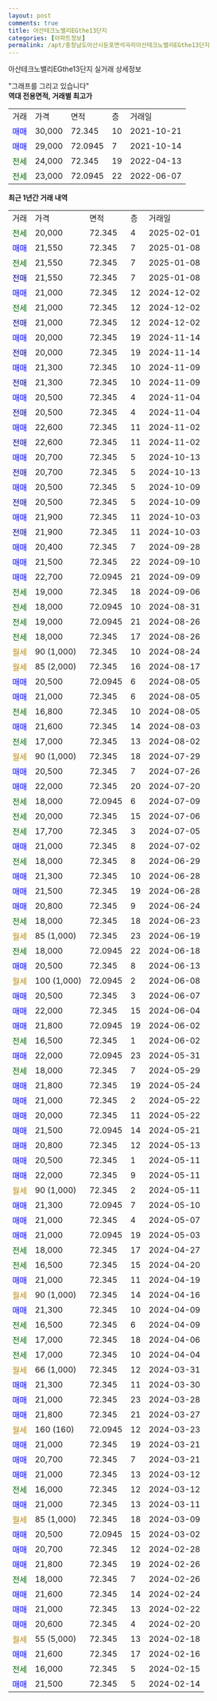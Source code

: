 ```yaml
---
layout: post
comments: true
title: 아산테크노밸리EGthe13단지
categories: [아파트정보]
permalink: /apt/충청남도아산시둔포면석곡리아산테크노밸리EGthe13단지
---
```


아산테크노밸리EGthe13단지 실거래 상세정보

<script type="text/javascript">
  google.charts.load('current', {'packages':['line', 'corechart']});
  google.charts.setOnLoadCallback(drawChart);

  function drawChart() {
    var data = new google.visualization.DataTable();
    data.addColumn('date', '거래일');
    data.addColumn('number', "매매");
    data.addColumn('number', "전세");
    data.addColumn('number', "전매");

    data.addRows([[new Date(Date.parse("2025-02-01")), null, 20000, null], [new Date(Date.parse("2025-01-08")), 21550, null, null], [new Date(Date.parse("2025-01-08")), null, 21550, null], [new Date(Date.parse("2025-01-08")), null, null, 21550], [new Date(Date.parse("2024-12-02")), 21000, null, null], [new Date(Date.parse("2024-12-02")), null, 21000, null], [new Date(Date.parse("2024-12-02")), null, null, 21000], [new Date(Date.parse("2024-11-14")), 20000, null, null], [new Date(Date.parse("2024-11-14")), null, null, 20000], [new Date(Date.parse("2024-11-09")), 21300, null, null], [new Date(Date.parse("2024-11-09")), null, null, 21300], [new Date(Date.parse("2024-11-04")), 20500, null, null], [new Date(Date.parse("2024-11-04")), null, null, 20500], [new Date(Date.parse("2024-11-02")), 22600, null, null], [new Date(Date.parse("2024-11-02")), null, null, 22600], [new Date(Date.parse("2024-10-13")), 20700, null, null], [new Date(Date.parse("2024-10-13")), null, null, 20700], [new Date(Date.parse("2024-10-09")), 20500, null, null], [new Date(Date.parse("2024-10-09")), null, null, 20500], [new Date(Date.parse("2024-10-03")), 21900, null, null], [new Date(Date.parse("2024-10-03")), null, null, 21900], [new Date(Date.parse("2024-09-28")), 20400, null, null], [new Date(Date.parse("2024-09-10")), 21500, null, null], [new Date(Date.parse("2024-09-09")), 22700, null, null], [new Date(Date.parse("2024-09-06")), null, 19000, null], [new Date(Date.parse("2024-08-31")), null, 18000, null], [new Date(Date.parse("2024-08-26")), null, 19000, null], [new Date(Date.parse("2024-08-26")), null, 18000, null], [new Date(Date.parse("2024-08-24")), null, null, null], [new Date(Date.parse("2024-08-17")), null, null, null], [new Date(Date.parse("2024-08-05")), 20500, null, null], [new Date(Date.parse("2024-08-05")), 21000, null, null], [new Date(Date.parse("2024-08-05")), null, 16800, null], [new Date(Date.parse("2024-08-03")), 21600, null, null], [new Date(Date.parse("2024-08-02")), null, 17000, null], [new Date(Date.parse("2024-07-29")), null, null, null], [new Date(Date.parse("2024-07-26")), 20500, null, null], [new Date(Date.parse("2024-07-20")), 22000, null, null], [new Date(Date.parse("2024-07-09")), null, 18000, null], [new Date(Date.parse("2024-07-06")), null, 20000, null], [new Date(Date.parse("2024-07-05")), null, 17700, null], [new Date(Date.parse("2024-07-02")), 21000, null, null], [new Date(Date.parse("2024-06-29")), null, 18000, null], [new Date(Date.parse("2024-06-28")), 21300, null, null], [new Date(Date.parse("2024-06-28")), 21500, null, null], [new Date(Date.parse("2024-06-24")), 20800, null, null], [new Date(Date.parse("2024-06-23")), null, 18000, null], [new Date(Date.parse("2024-06-19")), null, null, null], [new Date(Date.parse("2024-06-18")), null, 18000, null], [new Date(Date.parse("2024-06-13")), 20500, null, null], [new Date(Date.parse("2024-06-08")), null, null, null], [new Date(Date.parse("2024-06-07")), 20500, null, null], [new Date(Date.parse("2024-06-04")), 22000, null, null], [new Date(Date.parse("2024-06-02")), 21800, null, null], [new Date(Date.parse("2024-06-02")), null, 16500, null], [new Date(Date.parse("2024-05-31")), 22000, null, null], [new Date(Date.parse("2024-05-29")), null, 18000, null], [new Date(Date.parse("2024-05-24")), 21800, null, null], [new Date(Date.parse("2024-05-22")), 21000, null, null], [new Date(Date.parse("2024-05-22")), 20000, null, null], [new Date(Date.parse("2024-05-21")), 21500, null, null], [new Date(Date.parse("2024-05-13")), 20800, null, null], [new Date(Date.parse("2024-05-11")), 20500, null, null], [new Date(Date.parse("2024-05-11")), 22000, null, null], [new Date(Date.parse("2024-05-11")), null, null, null], [new Date(Date.parse("2024-05-10")), 21300, null, null], [new Date(Date.parse("2024-05-07")), 21000, null, null], [new Date(Date.parse("2024-05-03")), 21000, null, null], [new Date(Date.parse("2024-04-27")), null, 18000, null], [new Date(Date.parse("2024-04-20")), null, 16500, null], [new Date(Date.parse("2024-04-19")), 21000, null, null], [new Date(Date.parse("2024-04-16")), null, null, null], [new Date(Date.parse("2024-04-09")), 21300, null, null], [new Date(Date.parse("2024-04-09")), null, 16500, null], [new Date(Date.parse("2024-04-06")), null, 17000, null], [new Date(Date.parse("2024-04-04")), null, 17000, null], [new Date(Date.parse("2024-03-31")), null, null, null], [new Date(Date.parse("2024-03-30")), 21300, null, null], [new Date(Date.parse("2024-03-28")), 21000, null, null], [new Date(Date.parse("2024-03-27")), 21800, null, null], [new Date(Date.parse("2024-03-23")), null, null, null], [new Date(Date.parse("2024-03-21")), 21000, null, null], [new Date(Date.parse("2024-03-21")), 20700, null, null], [new Date(Date.parse("2024-03-12")), 21000, null, null], [new Date(Date.parse("2024-03-12")), null, 16000, null], [new Date(Date.parse("2024-03-11")), 21000, null, null], [new Date(Date.parse("2024-03-09")), null, null, null], [new Date(Date.parse("2024-03-02")), 20500, null, null], [new Date(Date.parse("2024-02-28")), 20700, null, null], [new Date(Date.parse("2024-02-26")), 21800, null, null], [new Date(Date.parse("2024-02-26")), null, 18000, null], [new Date(Date.parse("2024-02-24")), 21600, null, null], [new Date(Date.parse("2024-02-22")), 21000, null, null], [new Date(Date.parse("2024-02-20")), 20600, null, null], [new Date(Date.parse("2024-02-18")), null, null, null], [new Date(Date.parse("2024-02-16")), 21600, null, null], [new Date(Date.parse("2024-02-15")), null, 16000, null], [new Date(Date.parse("2024-02-14")), 21500, null, null]]);

    var options = {
      hAxis: {
        format: 'yyyy/MM/dd'
      },    
      lineWidth: 0,
      pointsVisible: true,    
      title: '최근 1년간 유형별 실거래가 분포',
      legend: { position: 'bottom' }
    };

    var formatter = new google.visualization.NumberFormat({pattern:'###,###'} );
    formatter.format(data, 1);
    formatter.format(data, 2);
    
    setTimeout(function() {
        var chart = new google.visualization.LineChart(document.getElementById('columnchart_material'));
        chart.draw(data, (options));
        document.getElementById('loading').style.display = 'none';
    }, 200);
  }
</script>


<div id="loading" style="z-index:20; display: block; margin-left: 0px">"그래프를 그리고 있습니다"</div>
<div id="columnchart_material" style="width: 95%; margin-left: 0px; display: block"></div>
<!-- contents start -->
<b>역대 전용면적, 거래별 최고가</b>
<table class="sortable">
    <tr>
      <td>거래</td>
      <td>가격</td>
      <td>면적</td>
      <td>층</td>
      <td>거래일</td>
    </tr>
        <tr>
          <td><a style="color: blue">매매</a></td>
          <td>30,000</td>
          <td>72.345</td>
          <td>10</td>
          <td>2021-10-21</td>
        </tr>            <tr>
          <td><a style="color: blue">매매</a></td>
          <td>29,000</td>
          <td>72.0945</td>
          <td>7</td>
          <td>2021-10-14</td>
        </tr>        
        <tr>
              <td><a style="color: darkgreen">전세</a></td>
              <td>24,000</td>
              <td>72.345</td>
              <td>19</td>
              <td>2022-04-13</td>
            </tr>            <tr>
              <td><a style="color: darkgreen">전세</a></td>
              <td>23,000</td>
              <td>72.0945</td>
              <td>22</td>
              <td>2022-06-07</td>
            </tr>        
    
</table>

<b>최근 1년간 거래 내역</b>

<table class="sortable">
    <tr>
      <td>거래</td>
      <td>가격</td>
      <td>면적</td>
      <td>층</td>
      <td>거래일</td>
    </tr>
    <tr>
      <td><a style="color: darkgreen">전세</a></td>
      <td>20,000</td>
      <td>72.345</td>
      <td>4</td>
      <td>2025-02-01</td>
    </tr>          <tr>
      <td><a style="color: blue">매매</a></td>
      <td>21,550</td>
      <td>72.345</td>
      <td>7</td>
      <td>2025-01-08</td>
    </tr>          <tr>
      <td><a style="color: darkgreen">전세</a></td>
      <td>21,550</td>
      <td>72.345</td>
      <td>7</td>
      <td>2025-01-08</td>
    </tr>          <tr>
      <td><a style="color: darkblue">전매</a></td>
      <td>21,550</td>
      <td>72.345</td>
      <td>7</td>
      <td>2025-01-08</td>
    </tr>          <tr>
      <td><a style="color: blue">매매</a></td>
      <td>21,000</td>
      <td>72.345</td>
      <td>12</td>
      <td>2024-12-02</td>
    </tr>          <tr>
      <td><a style="color: darkgreen">전세</a></td>
      <td>21,000</td>
      <td>72.345</td>
      <td>12</td>
      <td>2024-12-02</td>
    </tr>          <tr>
      <td><a style="color: darkblue">전매</a></td>
      <td>21,000</td>
      <td>72.345</td>
      <td>12</td>
      <td>2024-12-02</td>
    </tr>          <tr>
      <td><a style="color: blue">매매</a></td>
      <td>20,000</td>
      <td>72.345</td>
      <td>19</td>
      <td>2024-11-14</td>
    </tr>          <tr>
      <td><a style="color: darkblue">전매</a></td>
      <td>20,000</td>
      <td>72.345</td>
      <td>19</td>
      <td>2024-11-14</td>
    </tr>          <tr>
      <td><a style="color: blue">매매</a></td>
      <td>21,300</td>
      <td>72.345</td>
      <td>10</td>
      <td>2024-11-09</td>
    </tr>          <tr>
      <td><a style="color: darkblue">전매</a></td>
      <td>21,300</td>
      <td>72.345</td>
      <td>10</td>
      <td>2024-11-09</td>
    </tr>          <tr>
      <td><a style="color: blue">매매</a></td>
      <td>20,500</td>
      <td>72.345</td>
      <td>4</td>
      <td>2024-11-04</td>
    </tr>          <tr>
      <td><a style="color: darkblue">전매</a></td>
      <td>20,500</td>
      <td>72.345</td>
      <td>4</td>
      <td>2024-11-04</td>
    </tr>          <tr>
      <td><a style="color: blue">매매</a></td>
      <td>22,600</td>
      <td>72.345</td>
      <td>11</td>
      <td>2024-11-02</td>
    </tr>          <tr>
      <td><a style="color: darkblue">전매</a></td>
      <td>22,600</td>
      <td>72.345</td>
      <td>11</td>
      <td>2024-11-02</td>
    </tr>          <tr>
      <td><a style="color: blue">매매</a></td>
      <td>20,700</td>
      <td>72.345</td>
      <td>5</td>
      <td>2024-10-13</td>
    </tr>          <tr>
      <td><a style="color: darkblue">전매</a></td>
      <td>20,700</td>
      <td>72.345</td>
      <td>5</td>
      <td>2024-10-13</td>
    </tr>          <tr>
      <td><a style="color: blue">매매</a></td>
      <td>20,500</td>
      <td>72.345</td>
      <td>5</td>
      <td>2024-10-09</td>
    </tr>          <tr>
      <td><a style="color: darkblue">전매</a></td>
      <td>20,500</td>
      <td>72.345</td>
      <td>5</td>
      <td>2024-10-09</td>
    </tr>          <tr>
      <td><a style="color: blue">매매</a></td>
      <td>21,900</td>
      <td>72.345</td>
      <td>11</td>
      <td>2024-10-03</td>
    </tr>          <tr>
      <td><a style="color: darkblue">전매</a></td>
      <td>21,900</td>
      <td>72.345</td>
      <td>11</td>
      <td>2024-10-03</td>
    </tr>          <tr>
      <td><a style="color: blue">매매</a></td>
      <td>20,400</td>
      <td>72.345</td>
      <td>7</td>
      <td>2024-09-28</td>
    </tr>          <tr>
      <td><a style="color: blue">매매</a></td>
      <td>21,500</td>
      <td>72.345</td>
      <td>22</td>
      <td>2024-09-10</td>
    </tr>          <tr>
      <td><a style="color: blue">매매</a></td>
      <td>22,700</td>
      <td>72.0945</td>
      <td>21</td>
      <td>2024-09-09</td>
    </tr>          <tr>
      <td><a style="color: darkgreen">전세</a></td>
      <td>19,000</td>
      <td>72.345</td>
      <td>18</td>
      <td>2024-09-06</td>
    </tr>          <tr>
      <td><a style="color: darkgreen">전세</a></td>
      <td>18,000</td>
      <td>72.0945</td>
      <td>10</td>
      <td>2024-08-31</td>
    </tr>          <tr>
      <td><a style="color: darkgreen">전세</a></td>
      <td>19,000</td>
      <td>72.0945</td>
      <td>21</td>
      <td>2024-08-26</td>
    </tr>          <tr>
      <td><a style="color: darkgreen">전세</a></td>
      <td>18,000</td>
      <td>72.345</td>
      <td>17</td>
      <td>2024-08-26</td>
    </tr>          <tr>
      <td><a style="color: darkgoldenrod">월세</a></td>
      <td>90 (1,000)</td>
      <td>72.345</td>
      <td>10</td>
      <td>2024-08-24</td>
    </tr>          <tr>
      <td><a style="color: darkgoldenrod">월세</a></td>
      <td>85 (2,000)</td>
      <td>72.345</td>
      <td>16</td>
      <td>2024-08-17</td>
    </tr>          <tr>
      <td><a style="color: blue">매매</a></td>
      <td>20,500</td>
      <td>72.0945</td>
      <td>6</td>
      <td>2024-08-05</td>
    </tr>          <tr>
      <td><a style="color: blue">매매</a></td>
      <td>21,000</td>
      <td>72.345</td>
      <td>6</td>
      <td>2024-08-05</td>
    </tr>          <tr>
      <td><a style="color: darkgreen">전세</a></td>
      <td>16,800</td>
      <td>72.345</td>
      <td>10</td>
      <td>2024-08-05</td>
    </tr>          <tr>
      <td><a style="color: blue">매매</a></td>
      <td>21,600</td>
      <td>72.345</td>
      <td>14</td>
      <td>2024-08-03</td>
    </tr>          <tr>
      <td><a style="color: darkgreen">전세</a></td>
      <td>17,000</td>
      <td>72.345</td>
      <td>13</td>
      <td>2024-08-02</td>
    </tr>          <tr>
      <td><a style="color: darkgoldenrod">월세</a></td>
      <td>90 (1,000)</td>
      <td>72.345</td>
      <td>18</td>
      <td>2024-07-29</td>
    </tr>          <tr>
      <td><a style="color: blue">매매</a></td>
      <td>20,500</td>
      <td>72.345</td>
      <td>7</td>
      <td>2024-07-26</td>
    </tr>          <tr>
      <td><a style="color: blue">매매</a></td>
      <td>22,000</td>
      <td>72.345</td>
      <td>20</td>
      <td>2024-07-20</td>
    </tr>          <tr>
      <td><a style="color: darkgreen">전세</a></td>
      <td>18,000</td>
      <td>72.0945</td>
      <td>6</td>
      <td>2024-07-09</td>
    </tr>          <tr>
      <td><a style="color: darkgreen">전세</a></td>
      <td>20,000</td>
      <td>72.345</td>
      <td>15</td>
      <td>2024-07-06</td>
    </tr>          <tr>
      <td><a style="color: darkgreen">전세</a></td>
      <td>17,700</td>
      <td>72.345</td>
      <td>3</td>
      <td>2024-07-05</td>
    </tr>          <tr>
      <td><a style="color: blue">매매</a></td>
      <td>21,000</td>
      <td>72.345</td>
      <td>8</td>
      <td>2024-07-02</td>
    </tr>          <tr>
      <td><a style="color: darkgreen">전세</a></td>
      <td>18,000</td>
      <td>72.345</td>
      <td>8</td>
      <td>2024-06-29</td>
    </tr>          <tr>
      <td><a style="color: blue">매매</a></td>
      <td>21,300</td>
      <td>72.345</td>
      <td>10</td>
      <td>2024-06-28</td>
    </tr>          <tr>
      <td><a style="color: blue">매매</a></td>
      <td>21,500</td>
      <td>72.345</td>
      <td>19</td>
      <td>2024-06-28</td>
    </tr>          <tr>
      <td><a style="color: blue">매매</a></td>
      <td>20,800</td>
      <td>72.345</td>
      <td>9</td>
      <td>2024-06-24</td>
    </tr>          <tr>
      <td><a style="color: darkgreen">전세</a></td>
      <td>18,000</td>
      <td>72.345</td>
      <td>18</td>
      <td>2024-06-23</td>
    </tr>          <tr>
      <td><a style="color: darkgoldenrod">월세</a></td>
      <td>85 (1,000)</td>
      <td>72.345</td>
      <td>23</td>
      <td>2024-06-19</td>
    </tr>          <tr>
      <td><a style="color: darkgreen">전세</a></td>
      <td>18,000</td>
      <td>72.0945</td>
      <td>22</td>
      <td>2024-06-18</td>
    </tr>          <tr>
      <td><a style="color: blue">매매</a></td>
      <td>20,500</td>
      <td>72.345</td>
      <td>8</td>
      <td>2024-06-13</td>
    </tr>          <tr>
      <td><a style="color: darkgoldenrod">월세</a></td>
      <td>100 (1,000)</td>
      <td>72.0945</td>
      <td>2</td>
      <td>2024-06-08</td>
    </tr>          <tr>
      <td><a style="color: blue">매매</a></td>
      <td>20,500</td>
      <td>72.345</td>
      <td>3</td>
      <td>2024-06-07</td>
    </tr>          <tr>
      <td><a style="color: blue">매매</a></td>
      <td>22,000</td>
      <td>72.345</td>
      <td>15</td>
      <td>2024-06-04</td>
    </tr>          <tr>
      <td><a style="color: blue">매매</a></td>
      <td>21,800</td>
      <td>72.0945</td>
      <td>19</td>
      <td>2024-06-02</td>
    </tr>          <tr>
      <td><a style="color: darkgreen">전세</a></td>
      <td>16,500</td>
      <td>72.345</td>
      <td>1</td>
      <td>2024-06-02</td>
    </tr>          <tr>
      <td><a style="color: blue">매매</a></td>
      <td>22,000</td>
      <td>72.0945</td>
      <td>23</td>
      <td>2024-05-31</td>
    </tr>          <tr>
      <td><a style="color: darkgreen">전세</a></td>
      <td>18,000</td>
      <td>72.345</td>
      <td>7</td>
      <td>2024-05-29</td>
    </tr>          <tr>
      <td><a style="color: blue">매매</a></td>
      <td>21,800</td>
      <td>72.345</td>
      <td>19</td>
      <td>2024-05-24</td>
    </tr>          <tr>
      <td><a style="color: blue">매매</a></td>
      <td>21,000</td>
      <td>72.345</td>
      <td>2</td>
      <td>2024-05-22</td>
    </tr>          <tr>
      <td><a style="color: blue">매매</a></td>
      <td>20,000</td>
      <td>72.345</td>
      <td>11</td>
      <td>2024-05-22</td>
    </tr>          <tr>
      <td><a style="color: blue">매매</a></td>
      <td>21,500</td>
      <td>72.0945</td>
      <td>14</td>
      <td>2024-05-21</td>
    </tr>          <tr>
      <td><a style="color: blue">매매</a></td>
      <td>20,800</td>
      <td>72.345</td>
      <td>12</td>
      <td>2024-05-13</td>
    </tr>          <tr>
      <td><a style="color: blue">매매</a></td>
      <td>20,500</td>
      <td>72.345</td>
      <td>1</td>
      <td>2024-05-11</td>
    </tr>          <tr>
      <td><a style="color: blue">매매</a></td>
      <td>22,000</td>
      <td>72.345</td>
      <td>9</td>
      <td>2024-05-11</td>
    </tr>          <tr>
      <td><a style="color: darkgoldenrod">월세</a></td>
      <td>90 (1,000)</td>
      <td>72.345</td>
      <td>2</td>
      <td>2024-05-11</td>
    </tr>          <tr>
      <td><a style="color: blue">매매</a></td>
      <td>21,300</td>
      <td>72.0945</td>
      <td>7</td>
      <td>2024-05-10</td>
    </tr>          <tr>
      <td><a style="color: blue">매매</a></td>
      <td>21,000</td>
      <td>72.345</td>
      <td>4</td>
      <td>2024-05-07</td>
    </tr>          <tr>
      <td><a style="color: blue">매매</a></td>
      <td>21,000</td>
      <td>72.0945</td>
      <td>19</td>
      <td>2024-05-03</td>
    </tr>          <tr>
      <td><a style="color: darkgreen">전세</a></td>
      <td>18,000</td>
      <td>72.345</td>
      <td>17</td>
      <td>2024-04-27</td>
    </tr>          <tr>
      <td><a style="color: darkgreen">전세</a></td>
      <td>16,500</td>
      <td>72.345</td>
      <td>15</td>
      <td>2024-04-20</td>
    </tr>          <tr>
      <td><a style="color: blue">매매</a></td>
      <td>21,000</td>
      <td>72.345</td>
      <td>11</td>
      <td>2024-04-19</td>
    </tr>          <tr>
      <td><a style="color: darkgoldenrod">월세</a></td>
      <td>90 (1,000)</td>
      <td>72.345</td>
      <td>14</td>
      <td>2024-04-16</td>
    </tr>          <tr>
      <td><a style="color: blue">매매</a></td>
      <td>21,300</td>
      <td>72.345</td>
      <td>10</td>
      <td>2024-04-09</td>
    </tr>          <tr>
      <td><a style="color: darkgreen">전세</a></td>
      <td>16,500</td>
      <td>72.345</td>
      <td>6</td>
      <td>2024-04-09</td>
    </tr>          <tr>
      <td><a style="color: darkgreen">전세</a></td>
      <td>17,000</td>
      <td>72.345</td>
      <td>18</td>
      <td>2024-04-06</td>
    </tr>          <tr>
      <td><a style="color: darkgreen">전세</a></td>
      <td>17,000</td>
      <td>72.345</td>
      <td>10</td>
      <td>2024-04-04</td>
    </tr>          <tr>
      <td><a style="color: darkgoldenrod">월세</a></td>
      <td>66 (1,000)</td>
      <td>72.345</td>
      <td>12</td>
      <td>2024-03-31</td>
    </tr>          <tr>
      <td><a style="color: blue">매매</a></td>
      <td>21,300</td>
      <td>72.345</td>
      <td>11</td>
      <td>2024-03-30</td>
    </tr>          <tr>
      <td><a style="color: blue">매매</a></td>
      <td>21,000</td>
      <td>72.345</td>
      <td>23</td>
      <td>2024-03-28</td>
    </tr>          <tr>
      <td><a style="color: blue">매매</a></td>
      <td>21,800</td>
      <td>72.345</td>
      <td>21</td>
      <td>2024-03-27</td>
    </tr>          <tr>
      <td><a style="color: darkgoldenrod">월세</a></td>
      <td>160 (160)</td>
      <td>72.0945</td>
      <td>12</td>
      <td>2024-03-23</td>
    </tr>          <tr>
      <td><a style="color: blue">매매</a></td>
      <td>21,000</td>
      <td>72.345</td>
      <td>19</td>
      <td>2024-03-21</td>
    </tr>          <tr>
      <td><a style="color: blue">매매</a></td>
      <td>20,700</td>
      <td>72.345</td>
      <td>7</td>
      <td>2024-03-21</td>
    </tr>          <tr>
      <td><a style="color: blue">매매</a></td>
      <td>21,000</td>
      <td>72.345</td>
      <td>13</td>
      <td>2024-03-12</td>
    </tr>          <tr>
      <td><a style="color: darkgreen">전세</a></td>
      <td>16,000</td>
      <td>72.345</td>
      <td>12</td>
      <td>2024-03-12</td>
    </tr>          <tr>
      <td><a style="color: blue">매매</a></td>
      <td>21,000</td>
      <td>72.345</td>
      <td>13</td>
      <td>2024-03-11</td>
    </tr>          <tr>
      <td><a style="color: darkgoldenrod">월세</a></td>
      <td>85 (1,000)</td>
      <td>72.345</td>
      <td>18</td>
      <td>2024-03-09</td>
    </tr>          <tr>
      <td><a style="color: blue">매매</a></td>
      <td>20,500</td>
      <td>72.0945</td>
      <td>15</td>
      <td>2024-03-02</td>
    </tr>          <tr>
      <td><a style="color: blue">매매</a></td>
      <td>20,700</td>
      <td>72.345</td>
      <td>12</td>
      <td>2024-02-28</td>
    </tr>          <tr>
      <td><a style="color: blue">매매</a></td>
      <td>21,800</td>
      <td>72.345</td>
      <td>19</td>
      <td>2024-02-26</td>
    </tr>          <tr>
      <td><a style="color: darkgreen">전세</a></td>
      <td>18,000</td>
      <td>72.345</td>
      <td>7</td>
      <td>2024-02-26</td>
    </tr>          <tr>
      <td><a style="color: blue">매매</a></td>
      <td>21,600</td>
      <td>72.345</td>
      <td>14</td>
      <td>2024-02-24</td>
    </tr>          <tr>
      <td><a style="color: blue">매매</a></td>
      <td>21,000</td>
      <td>72.345</td>
      <td>13</td>
      <td>2024-02-22</td>
    </tr>          <tr>
      <td><a style="color: blue">매매</a></td>
      <td>20,600</td>
      <td>72.345</td>
      <td>4</td>
      <td>2024-02-20</td>
    </tr>          <tr>
      <td><a style="color: darkgoldenrod">월세</a></td>
      <td>55 (5,000)</td>
      <td>72.345</td>
      <td>13</td>
      <td>2024-02-18</td>
    </tr>          <tr>
      <td><a style="color: blue">매매</a></td>
      <td>21,600</td>
      <td>72.345</td>
      <td>17</td>
      <td>2024-02-16</td>
    </tr>          <tr>
      <td><a style="color: darkgreen">전세</a></td>
      <td>16,000</td>
      <td>72.345</td>
      <td>5</td>
      <td>2024-02-15</td>
    </tr>          <tr>
      <td><a style="color: blue">매매</a></td>
      <td>21,500</td>
      <td>72.345</td>
      <td>5</td>
      <td>2024-02-14</td>
    </tr>      </table>
<!-- contents end -->    

